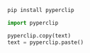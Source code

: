 ```bash
pip install pyperclip
```

```python
import pyperclip

pyperclip.copy(text)
text = pyperclip.paste()
```
